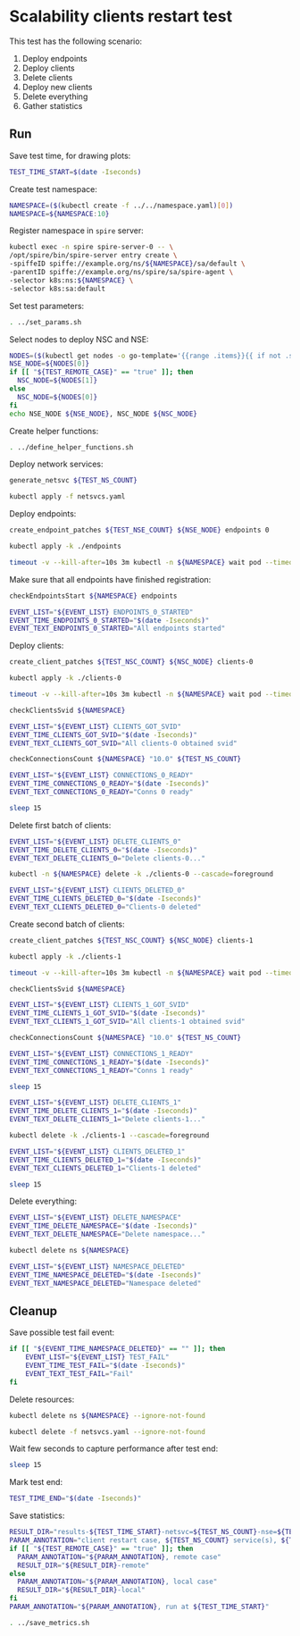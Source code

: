 # Scalability clients restart test

This test has the following scenario:
1. Deploy endpoints
2. Deploy clients
3. Delete clients
4. Deploy new clients 
5. Delete everything
6. Gather statistics

## Run

Save test time, for drawing plots:
```bash
TEST_TIME_START=$(date -Iseconds)
```

Create test namespace:
```bash
NAMESPACE=($(kubectl create -f ../../namespace.yaml)[0])
NAMESPACE=${NAMESPACE:10}
```

Register namespace in `spire` server:
```bash
kubectl exec -n spire spire-server-0 -- \
/opt/spire/bin/spire-server entry create \
-spiffeID spiffe://example.org/ns/${NAMESPACE}/sa/default \
-parentID spiffe://example.org/ns/spire/sa/spire-agent \
-selector k8s:ns:${NAMESPACE} \
-selector k8s:sa:default
```

Set test parameters:
```bash
. ../set_params.sh
```

Select nodes to deploy NSC and NSE:
```bash
NODES=($(kubectl get nodes -o go-template='{{range .items}}{{ if not .spec.taints }}{{ .metadata.name }} {{end}}{{end}}'))
NSE_NODE=${NODES[0]}
if [[ "${TEST_REMOTE_CASE}" == "true" ]]; then
  NSC_NODE=${NODES[1]}
else
  NSC_NODE=${NODES[0]}
fi
echo NSE_NODE ${NSE_NODE}, NSC_NODE ${NSC_NODE}
```

Create helper functions:
```bash
. ../define_helper_functions.sh
```

Deploy network services:
```bash
generate_netsvc ${TEST_NS_COUNT}
```
```bash
kubectl apply -f netsvcs.yaml
```

Deploy endpoints:
```bash
create_endpoint_patches ${TEST_NSE_COUNT} ${NSE_NODE} endpoints 0
```
```bash
kubectl apply -k ./endpoints
```
```bash
timeout -v --kill-after=10s 3m kubectl -n ${NAMESPACE} wait pod --timeout=3m -l app=nse-kernel --for=condition=ready
```

Make sure that all endpoints have finished registration:
```bash
checkEndpointsStart ${NAMESPACE} endpoints
```
```bash
EVENT_LIST="${EVENT_LIST} ENDPOINTS_0_STARTED"
EVENT_TIME_ENDPOINTS_0_STARTED="$(date -Iseconds)"
EVENT_TEXT_ENDPOINTS_0_STARTED="All endpoints started"
```

Deploy clients:
```bash
create_client_patches ${TEST_NSC_COUNT} ${NSC_NODE} clients-0
```
```bash
kubectl apply -k ./clients-0
```
```bash
timeout -v --kill-after=10s 3m kubectl -n ${NAMESPACE} wait pod --timeout=3m -l app=nsc-kernel --for=condition=ready
```

```bash
checkClientsSvid ${NAMESPACE}
```
```bash
EVENT_LIST="${EVENT_LIST} CLIENTS_GOT_SVID"
EVENT_TIME_CLIENTS_GOT_SVID="$(date -Iseconds)"
EVENT_TEXT_CLIENTS_GOT_SVID="All clients-0 obtained svid"
```

```bash
checkConnectionsCount ${NAMESPACE} "10.0" ${TEST_NS_COUNT}
```
```bash
EVENT_LIST="${EVENT_LIST} CONNECTIONS_0_READY"
EVENT_TIME_CONNECTIONS_0_READY="$(date -Iseconds)"
EVENT_TEXT_CONNECTIONS_0_READY="Conns 0 ready"
```
```bash
sleep 15
```

Delete first batch of clients:
```bash
EVENT_LIST="${EVENT_LIST} DELETE_CLIENTS_0"
EVENT_TIME_DELETE_CLIENTS_0="$(date -Iseconds)"
EVENT_TEXT_DELETE_CLIENTS_0="Delete clients-0..."
```
```bash
kubectl -n ${NAMESPACE} delete -k ./clients-0 --cascade=foreground
```
```bash
EVENT_LIST="${EVENT_LIST} CLIENTS_DELETED_0"
EVENT_TIME_CLIENTS_DELETED_0="$(date -Iseconds)"
EVENT_TEXT_CLIENTS_DELETED_0="Clients-0 deleted"
```

Create second batch of clients:
```bash
create_client_patches ${TEST_NSC_COUNT} ${NSC_NODE} clients-1
```
```bash
kubectl apply -k ./clients-1
```
```bash
timeout -v --kill-after=10s 3m kubectl -n ${NAMESPACE} wait pod --timeout=3m -l app=nsc-kernel --for=condition=ready
```

```bash
checkClientsSvid ${NAMESPACE}
```
```bash
EVENT_LIST="${EVENT_LIST} CLIENTS_1_GOT_SVID"
EVENT_TIME_CLIENTS_1_GOT_SVID="$(date -Iseconds)"
EVENT_TEXT_CLIENTS_1_GOT_SVID="All clients-1 obtained svid"
```

```bash
checkConnectionsCount ${NAMESPACE} "10.0" ${TEST_NS_COUNT}
```
```bash
EVENT_LIST="${EVENT_LIST} CONNECTIONS_1_READY"
EVENT_TIME_CONNECTIONS_1_READY="$(date -Iseconds)"
EVENT_TEXT_CONNECTIONS_1_READY="Conns 1 ready"
```
```bash
sleep 15
```

```bash
EVENT_LIST="${EVENT_LIST} DELETE_CLIENTS_1"
EVENT_TIME_DELETE_CLIENTS_1="$(date -Iseconds)"
EVENT_TEXT_DELETE_CLIENTS_1="Delete clients-1..."
```
```bash
kubectl delete -k ./clients-1 --cascade=foreground
```
```bash
EVENT_LIST="${EVENT_LIST} CLIENTS_DELETED_1"
EVENT_TIME_CLIENTS_DELETED_1="$(date -Iseconds)"
EVENT_TEXT_CLIENTS_DELETED_1="Clients-1 deleted"
```
```bash
sleep 15
```

Delete everything:
```bash
EVENT_LIST="${EVENT_LIST} DELETE_NAMESPACE"
EVENT_TIME_DELETE_NAMESPACE="$(date -Iseconds)"
EVENT_TEXT_DELETE_NAMESPACE="Delete namespace..."
```
```bash
kubectl delete ns ${NAMESPACE}
```
```bash
EVENT_LIST="${EVENT_LIST} NAMESPACE_DELETED"
EVENT_TIME_NAMESPACE_DELETED="$(date -Iseconds)"
EVENT_TEXT_NAMESPACE_DELETED="Namespace deleted"
```

## Cleanup

Save possible test fail event:
```bash
if [[ "${EVENT_TIME_NAMESPACE_DELETED}" == "" ]]; then
    EVENT_LIST="${EVENT_LIST} TEST_FAIL"
    EVENT_TIME_TEST_FAIL="$(date -Iseconds)"
    EVENT_TEXT_TEST_FAIL="Fail"
fi
```

Delete resources:
```bash
kubectl delete ns ${NAMESPACE} --ignore-not-found
```
```bash
kubectl delete -f netsvcs.yaml --ignore-not-found
```

Wait few seconds to capture performance after test end:
```bash
sleep 15
```

Mark test end:
```bash
TEST_TIME_END="$(date -Iseconds)"
```

Save statistics:
```bash
RESULT_DIR="results-${TEST_TIME_START}-netsvc=${TEST_NS_COUNT}-nse=${TEST_NSE_COUNT}-nsc=${TEST_NSC_COUNT}"
PARAM_ANNOTATION="client restart case, ${TEST_NS_COUNT} service(s), ${TEST_NSE_COUNT} NSE(s), ${TEST_NSC_COUNT} NSC(s)"
if [[ "${TEST_REMOTE_CASE}" == "true" ]]; then
  PARAM_ANNOTATION="${PARAM_ANNOTATION}, remote case"
  RESULT_DIR="${RESULT_DIR}-remote"
else
  PARAM_ANNOTATION="${PARAM_ANNOTATION}, local case"
  RESULT_DIR="${RESULT_DIR}-local"
fi
PARAM_ANNOTATION="${PARAM_ANNOTATION}, run at ${TEST_TIME_START}"
```
```bash
. ../save_metrics.sh
```
